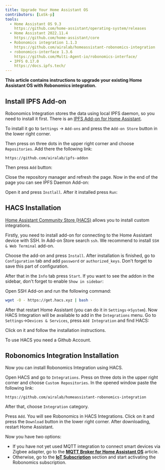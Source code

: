 ```yaml
---
title: Upgrade Your Home Assistant OS
contributors: [LoSk-p]
tools:   
  - Home Assistant OS 9.3
    https://github.com/home-assistant/operating-system/releases
  - Home Assistant 2022.11.4
    https://github.com/home-assistant/core
  - Robonomics integration 1.1.3
    https://github.com/airalab/homeassistant-robonomics-integration
  - robonomics-interface 1.3.6
    https://github.com/Multi-Agent-io/robonomics-interface/
  - IPFS 0.17.0
    https://docs.ipfs.tech/
---
```


**This article contains instructions to upgrade your existing Home Assistant OS with Robonomics integration.**

## Install IPFS Add-on

<robo-wiki-note type="okay">

  Robonomics Integration stores the data using local IPFS daemon, so you need to install it first. There is an [IPFS Add-on for Home Assistant](https://github.com/airalab/ipfs-addon).

</robo-wiki-note>

To install it go to `Settings` -> `Add-ons` and press the `Add-on Store` button in the lower right corner.

<robo-wiki-picture src="home-assistant/add-ons.jpg" />


Then press on three dots in the upper right corner and choose `Repositories`. Add there the following link:

```
https://github.com/airalab/ipfs-addon
```
Then press `Add` button:

<robo-wiki-picture src="home-assistant/add-addon-repo.jpg" />

Close the repository manager and refresh the page. Now in the end of the page you can see IPFS Daemon Add-on:

<robo-wiki-picture src="home-assistant/added-addon.jpg" />

Open it and press `Instlall`. After it installed press `Run`:

<robo-wiki-picture src="home-assistant/ipfs-addon-running.jpg" />

## HACS Installation

[Home Assistant Community Store (HACS)](https://hacs.xyz/) allows you to install custom integrations.

Firstly, you need to install add-on for connecting to the Home Assistant device with SSH. In Add-on Store search `ssh`. We recommend to install `SSH & Web Terminal` add-on.

<robo-wiki-picture src="home-assistant/ssh-addons.jpg" />

Choose the add-on and press `Install`. After installation is finished, go to `Configuration` tab and add `password` or `authorized_keys`. Don't forget to save this part of configuration.

<robo-wiki-picture src="home-assistant/ssh-configuration.jpg" />

After that in the `Info` tab press `Start`. If you want to see the addon in the sidebar, don't forget to enable `Show in sidebar`:

<robo-wiki-picture src="home-assistant/ssh-addon-running.jpg" />

Open SSH Add-on and run the following command:

```bash
wget -O - https://get.hacs.xyz | bash -
```

<robo-wiki-picture src="home-assistant/ssh-install-hacs.jpg" />

After that restart Home Assistant (you can do it in `Settings`->`System`). Now HACS Integration will be available to add in the `Integrations` menu. Go to `Settings`->`Devices & Services`, press `Add Integration` and find HACS:

<robo-wiki-picture src="home-assistant/hacs-integration.jpg" />

Click on it and follow the installation instructions. 

<robo-wiki-note type="warning" title="DISCLAIMER">

  To use HACS you need a Github Account.

</robo-wiki-note>

## Robonomics Integration Installation

Now you can install Robonomics Integration using HACS.

Open HACS and go to `Integrations`. Press on three dots in the upper right corner and choose `Custom Repositories`. In the opened window paste the following link:

```
https://github.com/airalab/homeassistant-robonomics-integration
```

After that, choose `Integration` category.

<robo-wiki-picture src="home-assistant/hacs-robonomics.jpg" />

Press `Add`. You will see Robonomics in HACS Integrations. Click on it and press the `Download` button in the lower right corner. After downloading, restart Home Assistant.

<robo-wiki-picture src="home-assistant/robonomics-download.jpg" />

Now you have two options:

- If you have not yet used MQTT integration to connect smart devices via Zigbee adapter, go to the [**MQTT Broker for Home Assistant OS**](/docs/mqtt-hassos) article.
- Otherwise, go to the [**IoT Subscription**](/docs/sub-activate) section and start activating the Robonomics subscription.